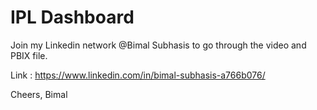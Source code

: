 # IPL Dashboard

Join my Linkedin network @Bimal Subhasis to go through the video and PBIX file. 
    
  Link : https://www.linkedin.com/in/bimal-subhasis-a766b076/
  
Cheers,
Bimal
